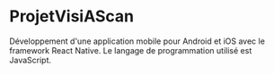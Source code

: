 # ProjetVisiAScan

Développement d'une application mobile pour Android et iOS avec le framework React Native. 
Le langage de programmation utilisé est JavaScript.
